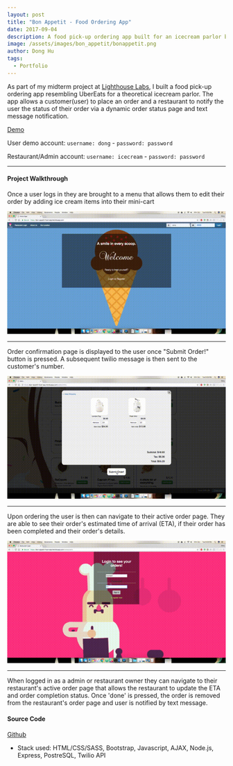 ```yaml
---
layout: post
title: "Bon Appetit - Food Ordering App"
date: 2017-09-04
description: A food pick-up ordering app built for an icecream parlor but scalable to include multiple restaurants. Built as a midterm project at Lighthouse Labs with a team of 3.
image: /assets/images/bon_appetit/bonappetit.png
author: Dong Hu
tags:
  - Portfolio
---
```

As part of my midterm project at [Lighthouse Labs](https://www.lighthouselabs.ca/), I built a food pick-up ordering app resembling UberEats for a theoretical icecream parlor. The app allows a customer(user) to place an order and a restaurant to notify the user the status of their order via a dynamic order status page and text message notification.

[Demo](https://bon-appetit-food-app.herokuapp.com/)

User demo account: `username: dong` - `password: password`

Restaurant/Admin account: `username: icecream` - `password: password`

<hr />

#### Project Walkthrough

Once a user logs in they are brought to a menu that allows them to edit their order by adding ice cream items into their mini-cart

![BonAppetit1](/assets/images/bon_appetit/1.gif)

<hr />

Order confirmation page is displayed to the user once "Submit Order!" button is pressed. A subsequent twilio message is then sent to the customer's number.

![BonAppetit2](/assets/images/bon_appetit/2.gif)

<hr />

Upon ordering the user is then can navigate to their active order page. They are able to see their order's estimated time of arrival (ETA), if their order has been completed and their order's details.

![BonAppetit3](/assets/images/bon_appetit/3.gif)

<hr />

When logged in as a admin or restaurant owner they can navigate to their restaurant's active order page that allows the restaurant to update the ETA and order completion status. Once 'done' is pressed, the order is removed from the restaurant's order page and user is notified by text message.

#### Source Code

[Github](https://github.com/chaodonghu/bonappetit_food_ordering_app)

* Stack used: HTML/CSS/SASS, Bootstrap, Javascript, AJAX, Node.js, Express, PostreSQL, Twilio API
